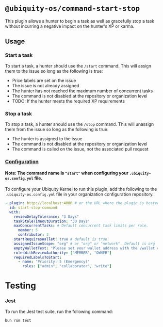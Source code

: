 # `@ubiquity-os/command-start-stop`

This plugin allows a hunter to begin a task as well as gracefully stop a task without incurring a negative impact on the hunter's XP or karma.

## Usage

### Start a task

To start a task, a hunter should use the `/start` command. This will assign them to the issue so long as the following is true:

- Price labels are set on the issue
- The issue is not already assigned
- The hunter has not reached the maximum number of concurrent tasks
- The command is not disabled at the repository or organization level
- TODO: If the hunter meets the required XP requirements

### Stop a task

To stop a task, a hunter should use the `/stop` command. This will unassign them from the issue so long as the following is true:

- The hunter is assigned to the issue
- The command is not disabled at the repository or organization level
- The command is called on the issue, not the associated pull request

### [Configuration](./src/types/plugin-input.ts)

#### Note: The command name is `"start"` when configuring your `.ubiquity-os.config.yml` file.

To configure your Ubiquity Kernel to run this plugin, add the following to the `.ubiquity-os.config.yml` file in your organization configuration repository.

```yml
- plugin: http://localhost:4000 # or the URL where the plugin is hosted
  id: start-stop-command
  with:
    reviewDelayTolerance: "3 Days"
    taskStaleTimeoutDuration: "30 Days"
    maxConcurrentTasks: # Default concurrent task limits per role.
      member: 5
      contributor: 3
    startRequiresWallet: true # default is true
    assignedIssueScope: "org" # or "org" or "network". Default is org
    emptyWalletText: "Please set your wallet address with the /wallet command first and try again."
    rolesWithReviewAuthority: ["MEMBER", "OWNER"]
    requiredLabelsToStart:
      - name: "Priority: 5 (Emergency)"
        roles: ["admin", "collaborator", "write"]
```

# Testing

### Jest

To run the Jest test suite, run the following command:

```bash
bun run test
```
